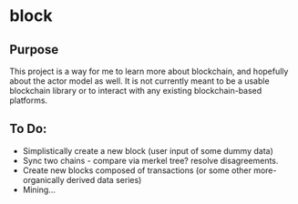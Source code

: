 # block

## Purpose
This project is a way for me to learn more about blockchain, and hopefully about the actor model as well.  It is not currently meant to be a usable blockchain library or to interact with any existing blockchain-based platforms.

## To Do:
  * Simplistically create a new block (user input of some dummy data)
  * Sync two chains - compare via merkel tree? resolve disagreements.
  * Create new blocks composed of transactions (or some other more-organically derived data series)
  * Mining...